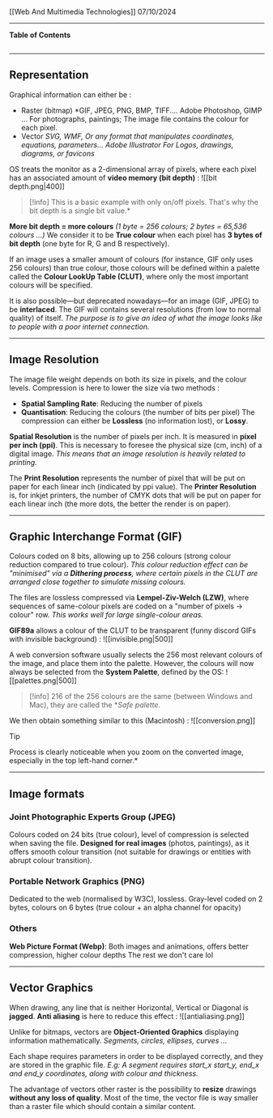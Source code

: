 [[Web And Multimedia Technologies]]
07/10/2024
****
**Table of Contents**
```table-of-contents
```

****
## Representation

Graphical information can either be :
- Raster (bitmap)
	*GIF, JPEG, PNG, BMP, TIFF....
	Adobe Photoshop, GIMP ...
	For photographs, paintings; The image file contains the colour for each pixel.
- Vector
	*SVG, WMF, Or any format that manipulates coordinates, equations, parameters...
	Adobe Illustrator
	For Logos, drawings, diagrams, or favicons*

OS treats the monitor as a 2-dimensional array of pixels, where each pixel has an associated amount of **video memory (bit depth)** :
![[bit depth.png|400]]
> [!info]
> This is a basic example with only on/off pixels. That's why the bit depth is a single bit value.*

**More bit depth = more colours** *(1 byte = 256 colours; 2 bytes = 65,536 colours ...)*
	We consider it to be **True colour** when each pixel has **3 bytes of bit depth** (one byte for R, G and B respectively).

If an image uses a smaller amount of colours (for instance, GIF only uses 256 colours) than true colour, those colours will be defined within a palette called the **Colour LookUp Table (CLUT)**, where only the most important colours will be specified.


It is also possible—but deprecated nowadays—for an image (GIF, JPEG) to be **interlaced**. The GIF will contains several resolutions (from low to normal quality) of itself.
	*The purpose is to give an idea of what the image looks like to people with a poor internet connection.*


****
## Image Resolution

The image file weight depends on both its size in pixels, and the colour levels. Compression is here to lower the size via two methods :
- **Spatial Sampling Rate**: Reducing the number of pixels
- **Quantisation**: Reducing the colours (the number of bits per pixel)
The compression can either be **Lossless** (no information lost), or **Lossy**.

**Spatial Resolution** is the number of pixels per inch. It is measured in **pixel per inch (ppi)**. This is necessary to foresee the physical size (cm, inch) of a digital image.
	*This means that an image resolution is heavily related to printing.*

The **Print Resolution** represents the number of pixel that will be put on paper for each linear inch (indicated by ppi value).
The **Printer Resolution** is, for inkjet printers, the number of CMYK dots that will be put on paper for each linear inch (the more dots, the better the render is on paper).


****
## Graphic Interchange Format (GIF)

Colours coded on 8 bits, allowing up to 256 colours (strong colour reduction compared to true colour).
	*This colour reduction effect can be "minimised" via a **Dithering process**, where certain pixels in the CLUT are arranged close together to simulate missing colours.*

The files are lossless compressed via **Lempel-Ziv-Welch (LZW)**, where sequences of same-colour pixels are coded on a "number of pixels -> colour" row.
	*This works well for large single-colour areas.*

**GIF89a** allows a colour of the CLUT to be transparent (funny discord GIFs with invisible background) :
![[invisible.png|500]]


A web conversion software usually selects the 256 most relevant colours of the image, and place them into the palette. However, the colours will now always be selected from the **System Palette**, defined by the OS:
![[palettes.png|500]]
> [!info]
> 216 of the 256 colours are the same (between Windows and Mac), they are called the **Safe palette*.

We then obtain something similar to this (Macintosh) :
![[conversion.png]]
> [!tip]
> Process is clearly noticeable when you zoom on the converted image, especially in the top left-hand corner.*


****
## Image formats

### Joint Photographic Experts Group (JPEG)

Colours coded on 24 bits (true colour), level of compression is selected when saving the file.
**Designed for real images** (photos, paintings), as it offers smooth colour transition (not suitable for drawings or entities with abrupt colour transition).

### Portable Network Graphics (PNG)

Dedicated to the web (normalised by W3C), lossless.
Gray-level coded on 2 bytes, colours on 6 bytes (true colour + an alpha channel for opacity)

### Others

**Web Picture Format (Webp)**: Both images and animations, offers better compression, higher colour depths 
The rest we don't care lol


****
## Vector Graphics

When drawing, any line that is neither Horizontal, Vertical or Diagonal is **jagged**.
**Anti aliasing** is here to reduce this effect :
![[antialiasing.png]]

Unlike for bitmaps, vectors are **Object-Oriented Graphics** displaying information mathematically.
	*Segments, circles, ellipses, curves ...*

Each shape requires parameters in order to be displayed correctly, and they are stored in the graphic file.
	*E.g: A segment requires start_x start_y, end_x and end_y coordinates, along with colour and thickness.*


The advantage of vectors other raster is the possibility to **resize** drawings **without any loss of quality**. Most of the time, the vector file is way smaller than a raster file which should contain a similar content.



